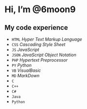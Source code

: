 # Hi, I’m @6moon9

## My code experience
- `HTML` _Hyper Text Markup Language_
- `CSS` _Cascading Style Sheet_
- `JS` _JavaScript_
- `JSON` _JavaScript Object Notation_
- `PHP` _Hypertext Preprocessor_
- `PY` _Python_
- `VB` _VisualBasic_
- `MD` _MarkDown_
- `C`
- `C++`
- `C#`
- `Java`
- `Python`
